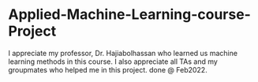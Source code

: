 # Applied-Machine-Learning-course-Project
I appreciate my professor, Dr. Hajiabolhassan who learned us machine learning methods in this course.
I also appreciate all TAs and my groupmates who helped me in this project. 
done @ Feb2022.
